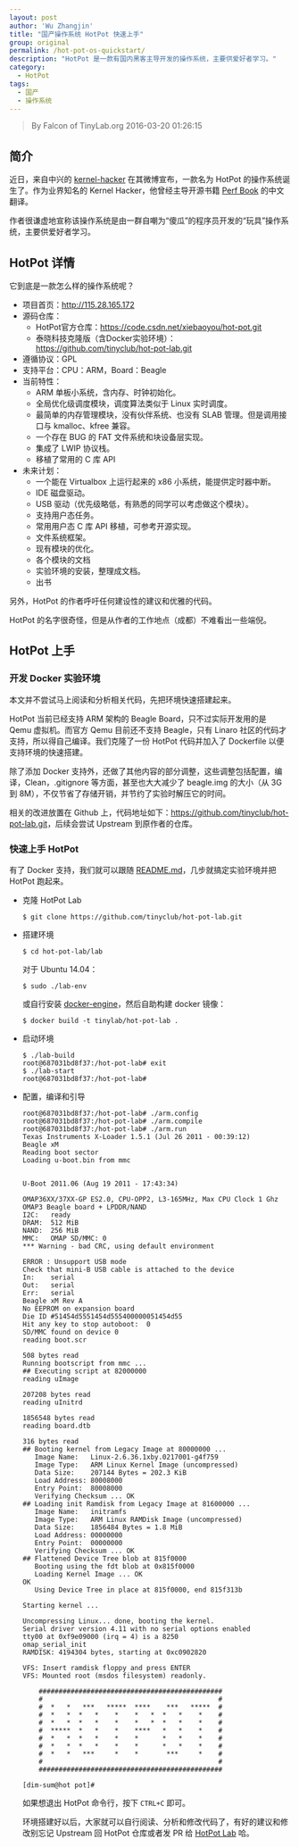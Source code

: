 ```yaml
---
layout: post
author: 'Wu Zhangjin'
title: "国产操作系统 HotPot 快速上手"
group: original
permalink: /hot-pot-os-quickstart/
description: "HotPot 是一款有国内黑客主导开发的操作系统，主要供爱好者学习。"
category:
  - HotPot
tags:
  - 国产
  - 操作系统
---
```


> By Falcon of TinyLab.org
> 2016-03-20 01:26:15

## 简介

近日，来自中兴的 [kernel-hacker](http://weibo.com/u/2472448382) 在其微博宣布，一款名为 HotPot 的操作系统诞生了。作为业界知名的 Kernel Hacker，他曾经主导开源书籍 [Perf Book](https://www.kernel.org/pub/linux/kernel/people/paulmck/perfbook/perfbook.html) 的中文翻译。

作者很谦虚地宣称该操作系统是由一群自嘲为“傻瓜”的程序员开发的“玩具”操作系统，主要供爱好者学习。

## HotPot 详情

它到底是一款怎么样的操作系统呢？

* 项目首页：<http://115.28.165.172>
* 源码仓库：
    * HotPot官方仓库：https://code.csdn.net/xiebaoyou/hot-pot.git
    * 泰晓科技克隆版（含Docker实验环境）：<https://github.com/tinyclub/hot-pot-lab.git>
* 遵循协议：GPL
* 支持平台：CPU：ARM，Board：Beagle
* 当前特性：
    * ARM 单板小系统，含内存、时钟初始化。
    * 全局优化级调度模块，调度算法类似于 Linux 实时调度。
    * 最简单的内存管理模块，没有伙伴系统、也没有 SLAB 管理。但是调用接口与 kmalloc、kfree 兼容。
    * 一个存在 BUG 的 FAT 文件系统和块设备层实现。
    * 集成了 LWIP 协议栈。
    * 移植了常用的 C 库 API
* 未来计划：
    * 一个能在 Virtualbox 上运行起来的 x86 小系统，能提供定时器中断。
    * IDE 磁盘驱动。
    * USB 驱动（优先级略低，有熟悉的同学可以考虑做这个模块）。
    * 支持用户态任务。
    * 常用用户态 C 库 API 移植，可参考开源实现。
    * 文件系统框架。
    * 现有模块的优化。
    * 各个模块的文档
    * 实验环境的安装，整理成文档。
    * 出书

另外，HotPot 的作者呼吁任何建设性的建议和优雅的代码。

HotPot 的名字很奇怪，但是从作者的工作地点（成都）不难看出一些端倪。

## HotPot 上手

### 开发 Docker 实验环境

本文并不尝试马上阅读和分析相关代码，先把环境快速搭建起来。

HotPot 当前已经支持 ARM 架构的 Beagle Board，只不过实际开发用的是 Qemu 虚拟机。而官方 Qemu 目前还不支持 Beagle，只有 Linaro 社区的代码才支持，所以得自己编译。我们克隆了一份 HotPot 代码并加入了 Dockerfile 以便支持环境的快速搭建。

除了添加 Docker 支持外，还做了其他内容的部分调整，这些调整包括配置，编译，Clean，.gitignore 等方面，甚至也大大减少了 beagle.img 的大小（从 3G 到 8M），不仅节省了存储开销，并节约了实验时解压它的时间。

相关的改进放置在 Github 上，代码地址如下：<https://github.com/tinyclub/hot-pot-lab.git>，后续会尝试 Upstream 到原作者的仓库。

### 快速上手 HotPot

有了 Docker 支持，我们就可以跟随 [README.md](https://github.com/tinyclub/hot-pot-lab/blob/master/README.md)，几步就搞定实验环境并把 HotPot 跑起来。

* 克隆 HotPot Lab

      $ git clone https://github.com/tinyclub/hot-pot-lab.git

* 搭建环境

      $ cd hot-pot-lab/lab

  对于 Ubuntu 14.04：

      $ sudo ./lab-env

  或自行安装 [docker-engine](https://docs.docker.com/engine/installation/linux/)，然后自助构建 docker 镜像：

      $ docker build -t tinylab/hot-pot-lab .

* 启动环境

      $ ./lab-build
      root@687031bd8f37:/hot-pot-lab# exit
      $ ./lab-start
      root@687031bd8f37:/hot-pot-lab#

* 配置，编译和引导

      root@687031bd8f37:/hot-pot-lab# ./arm.config
      root@687031bd8f37:/hot-pot-lab# ./arm.compile
      root@687031bd8f37:/hot-pot-lab# ./arm.run
      Texas Instruments X-Loader 1.5.1 (Jul 26 2011 - 00:39:12)
      Beagle xM
      Reading boot sector
      Loading u-boot.bin from mmc


      U-Boot 2011.06 (Aug 19 2011 - 17:43:34)

      OMAP36XX/37XX-GP ES2.0, CPU-OPP2, L3-165MHz, Max CPU Clock 1 Ghz
      OMAP3 Beagle board + LPDDR/NAND
      I2C:   ready
      DRAM:  512 MiB
      NAND:  256 MiB
      MMC:   OMAP SD/MMC: 0
      *** Warning - bad CRC, using default environment

      ERROR : Unsupport USB mode
      Check that mini-B USB cable is attached to the device
      In:    serial
      Out:   serial
      Err:   serial
      Beagle xM Rev A
      No EEPROM on expansion board
      Die ID #51454d5551454d555400000051454d55
      Hit any key to stop autoboot:  0
      SD/MMC found on device 0
      reading boot.scr

      508 bytes read
      Running bootscript from mmc ...
      ## Executing script at 82000000
      reading uImage

      207208 bytes read
      reading uInitrd

      1856548 bytes read
      reading board.dtb

      316 bytes read
      ## Booting kernel from Legacy Image at 80000000 ...
         Image Name:   Linux-2.6.36.1xby.0217001-g4f759
         Image Type:   ARM Linux Kernel Image (uncompressed)
         Data Size:    207144 Bytes = 202.3 KiB
         Load Address: 80008000
         Entry Point:  80008000
         Verifying Checksum ... OK
      ## Loading init Ramdisk from Legacy Image at 81600000 ...
         Image Name:   initramfs
         Image Type:   ARM Linux RAMDisk Image (uncompressed)
         Data Size:    1856484 Bytes = 1.8 MiB
         Load Address: 00000000
         Entry Point:  00000000
         Verifying Checksum ... OK
      ## Flattened Device Tree blob at 815f0000
         Booting using the fdt blob at 0x815f0000
         Loading Kernel Image ... OK
      OK
         Using Device Tree in place at 815f0000, end 815f313b

      Starting kernel ...

      Uncompressing Linux... done, booting the kernel.
      Serial driver version 4.11 with no serial options enabled
      tty00 at 0xf9e09000 (irq = 4) is a 8250
      omap_serial_init
      RAMDISK: 4194304 bytes, starting at 0xc0902820

      VFS: Insert ramdisk floppy and press ENTER
      VFS: Mounted root (msdos filesystem) readonly.

          ##############################################
          #                                            #
          #  *   *   ***   *****  ****    ***   *****  #
          #  *   *  *   *    *    *   *  *   *    *    #
          #  *   *  *   *    *    *   *  *   *    *    #
          #  *****  *   *    *    ****   *   *    *    #
          #  *   *  *   *    *    *      *   *    *    #
          #  *   *  *   *    *    *      *   *    *    #
          #  *   *   ***     *    *       ***     *    #
          #                                            #
          ##############################################

      [dim-sum@hot pot]#

  如果想退出 HotPot 命令行，按下 `CTRL+C` 即可。

  环境搭建好以后，大家就可以自行阅读、分析和修改代码了，有好的建议和修改别忘记 Upstream 回 HotPot 仓库或者发 PR 给 [HotPot Lab](https://github.com/tinyclub/hot-pot-lab.git) 哈。
